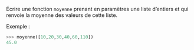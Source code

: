Écrire une fonction `moyenne` prenant en paramètres une liste d’entiers et qui renvoie la
moyenne des valeurs de cette liste.

Exemple :
```python
>>> moyenne([10,20,30,40,60,110])
45.0
```